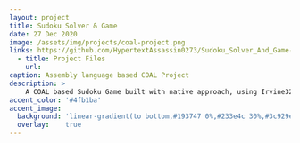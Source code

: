 ```yaml
---
layout: project
title: Sudoku Solver & Game
date: 27 Dec 2020
image: /assets/img/projects/coal-project.png 
links: https://github.com/HypertextAssassin0273/Sudoku_Solver_And_Game-COAL_Project
  - title: Project Files
    url:    
caption: Assembly language based COAL Project
description: >
    A COAL based Sudoku Game built with native approach, using Irvine32 lib.<br>
accent_color: '#4fb1ba'
accent_image:
  background: 'linear-gradient(to bottom,#193747 0%,#233e4c 30%,#3c929e 50%,#d5d5d4 70%,#cdccc8 100%)'
  overlay:    true
---
```

